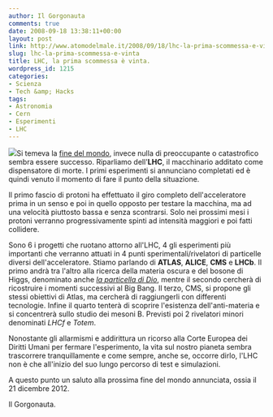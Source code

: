 ```yaml
---
author: Il Gorgonauta
comments: true
date: 2008-09-18 13:38:11+00:00
layout: post
link: http://www.atomodelmale.it/2008/09/18/lhc-la-prima-scommessa-e-vinta/
slug: lhc-la-prima-scommessa-e-vinta
title: LHC, la prima scommessa è vinta.
wordpress_id: 1215
categories:
- Scienza
- Tech &amp; Hacks
tags:
- Astronomia
- Cern
- Esperimenti
- LHC
---
```


[![](http://www.atomodelmale.it/wp-content/uploads/2008/10/cern-300x175.jpg)](http://www.atomodelmale.it/wp-content/uploads/2008/10/cern.jpg)Si temeva la [fine del mondo](http://www.atomodelmale.it/2008/09/02/un-buco-nero-sulla-terra/), invece nulla di preoccupante o catastrofico sembra essere successo. Riparliamo dell'**LHC**, il macchinario additato come dispensatore di morte. I primi esperimenti si annunciano completati ed è quindi venuto il momento di fare il punto della situazione.

Il primo fascio di protoni ha effettuato il giro completo dell'acceleratore prima in un senso e poi in quello opposto per testare la macchina, ma ad una velocità piuttosto bassa e senza scontrarsi. Solo nei prossimi mesi i protoni verranno progressivamente spinti ad intensità maggiori e poi fatti collidere.

Sono 6 i progetti che ruotano attorno all'LHC, 4 gli esperimenti più importanti che verranno attuati in 4 punti sperimentali/rivelatori di particelle diversi dell'acceleratore. Stiamo parlando di **ATLAS**, **ALICE**, **CMS** e **LHCb**. Il primo andrà tra l'altro alla ricerca della materia oscura e del bosone di Higgs, denominato anche [_la particella di Dio_](http://it.wikipedia.org/wiki/Bosone_di_Higgs), mentre il secondo cercherà di ricostruire i momenti successivi al Big Bang. Il terzo, CMS, si propone gli stessi obiettivi di Atlas, ma cercherà di raggiungerli con differenti tecnologie. Infine il quarto tenterà di scoprire l'esistenza dell'anti-materia e si concentrerà sullo studio dei mesoni B. Previsti poi 2 rivelatori minori denominati _LHCf_ e _Totem_.


Nonostante gli allarmismi e addirittura un ricorso alla Corte Europea dei Diritti Umani per fermare l'esperimento, la vita sul nostro pianeta sembra trascorrere tranquillamente e come sempre, anche se, occorre dirlo, l'LHC non è che all'inizio del suo lungo percorso di test e simulazioni.

A questo punto un saluto alla prossima fine del mondo annunciata, ossia il 21 dicembre 2012.

Il Gorgonauta.
